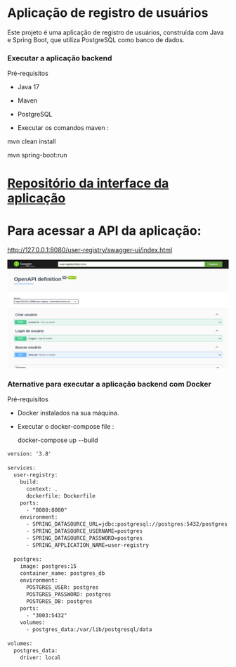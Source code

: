 # Aplicação de registro de usuários

Este projeto é uma aplicação de registro de usuários, construída com Java e Spring Boot, que utiliza PostgreSQL como banco de dados.
### Executar a aplicação backend 

Pré-requisitos

 -  Java 17
 -  Maven
 -  PostgreSQL

- Executar os comandos maven :

 mvn clean install
   
 mvn spring-boot:run



# [Repositório da interface da aplicação](https://github.com/sleevs/ui-app) 



# Para acessar a API da aplicação:
http://127.0.0.1:8080/user-registry/swagger-ui/index.html

![API do Sistema](dir_/nova.png)


### Aternative para executar a aplicação backend com Docker

Pré-requisitos

- Docker instalados na sua máquina.


- Executar o docker-compose file :

   docker-compose up --build

```
version: '3.8'

services:
  user-registry:
    build:
      context: .
      dockerfile: Dockerfile
    ports:
      - "8080:8080"
    environment:
      - SPRING_DATASOURCE_URL=jdbc:postgresql://postgres:5432/postgres
      - SPRING_DATASOURCE_USERNAME=postgres
      - SPRING_DATASOURCE_PASSWORD=postgres
      - SPRING_APPLICATION_NAME=user-registry

  postgres:
    image: postgres:15
    container_name: postgres_db
    environment:
      POSTGRES_USER: postgres
      POSTGRES_PASSWORD: postgres
      POSTGRES_DB: postgres
    ports:
      - "3003:5432"
    volumes:
      - postgres_data:/var/lib/postgresql/data

volumes:
  postgres_data:
    driver: local

```
